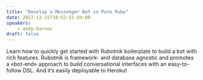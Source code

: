 ```yaml
---
title: "Develop a Messenger Bot in Pure Ruby"
date: 2017-12-15T18:52:51-04:00
speakers:
    - andy-barnov
draft: false
---
```


Learn how to quickly get started with Rubotnik boilerplate to build a bot with rich features. Rubotnik is framework- and database agnostic and promotes a «bot-end» approach to build conversational interfaces with an easy-to-follow DSL. And it’s easily deployable to Heroku!